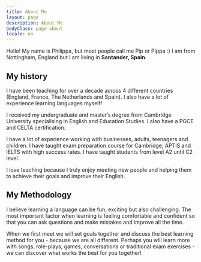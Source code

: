 ```yaml
---
title: About Me
layout: page
description: About Me
bodyClass: page-about
locale: en
---
```


 Hello! My name is Philippa, but most people call me Pip or Pippa :) I am from Nottingham, England but I am living in **Santander, Spain**. 

##  My history
 
 I have been teaching for over a decade across 4 different countries (England, France, The Netherlands and Spain). I also have a lot of experience learning languages myself! 

 I received my undergraduate and master’s degree from Cambridge University specialising in English and Education Studies. I also have a PGCE and CELTA certification. 

 I have a lot of experience working with businesses, adults, teenagers and children. I have taught exam preparation course for Cambridge, APTIS and IELTS with high success rates. I have taught students from level A2 until C2 level. 

 I love teaching because I truly enjoy meeting new people and helping them to achieve their goals and improve their English. 

## My Methodology 
 
 I believe learning a language can be fun, exciting but also challenging. The most important factor when learning is feeling comfortable and confident so that you can ask questions and make mistakes and improve all the time. 

 When we first meet we will set goals together and discuss the best learning method for you - because we are all different. Perhaps you will learn more with songs, role-plays, games, conversations or traditional exam exercises - we can discover what works the best for you together! 
 